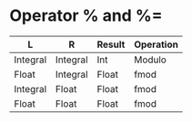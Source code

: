 # Operator % and %=

| L        | R        | Result | Operation |
| -------- | -------- | ------ | --------- |
| Integral | Integral | Int    | Modulo    |
| Float    | Integral | Float  | fmod      |
| Integral | Float    | Float  | fmod      |
| Float    | Float    | Float  | fmod      |